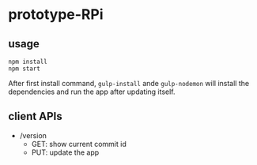 # prototype-RPi

## usage

```shell
npm install
npm start
```

After first install command, `gulp-install` ande `gulp-nodemon` will install the dependencies and run the app after updating itself.

## client APIs

* /version
  * GET: show current commit id
  * PUT: update the app
